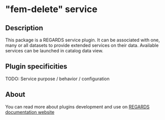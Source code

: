 # "fem-delete" service

## Description

This package is a REGARDS service plugin. It can be associated with one, many or all datasets to provide extended services on their data. Available services can be launched in catalog data view.

## Plugin specificities

TODO: Service purpose / behavior / configuration

## About

You can read more about plugins development and use on [REGARDS documentation website](https://regardsoss.github.io/frontend/plugins/plugins/#section=frontend)
